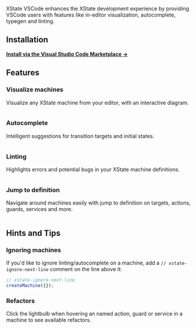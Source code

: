 XState VSCode enhances the XState development experience by providing VSCode users with features like in-editor visualization, autocomplete, typegen and linting.

## Installation

**[Install via the Visual Studio Code Marketplace →](https://marketplace.visualstudio.com/items?itemName=mattpocock.xstate-vscode)**

## Features

### Visualize machines

Visualize any XState machine from your editor, with an interactive diagram.

<img src="https://raw.githubusercontent.com/mattpocock/xstate-vscode/master/assets/visualization.png" alt="" />

### Autocomplete

Intelligent suggestions for transition targets and initial states.

<img src="https://raw.githubusercontent.com/mattpocock/xstate-vscode/master/assets/autocomplete.png" alt="" />

### Linting

Highlights errors and potential bugs in your XState machine definitions.

<img src="https://raw.githubusercontent.com/mattpocock/xstate-vscode/master/assets/linting.png" alt="" />

### Jump to definition

Navigate around machines easily with jump to definition on targets, actions, guards, services and more.

<img src="https://raw.githubusercontent.com/mattpocock/xstate-vscode/master/assets/jump-to-definition.png" alt="" />

## Hints and Tips

### Ignoring machines

If you'd like to ignore linting/autocomplete on a machine, add a `// xstate-ignore-next-line` comment on the line above it:

```ts
// xstate-ignore-next-line
createMachine({});
```

### Refactors

Click the lightbulb when hovering an named action, guard or service in a machine to see available refactors.

